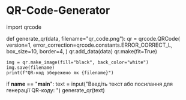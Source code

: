 # QR-Code-Generator

import qrcode

def generate_qr(data, filename="qr_code.png"):
    qr = qrcode.QRCode(
        version=1,
        error_correction=qrcode.constants.ERROR_CORRECT_L,
        box_size=10,
        border=4,
    )
    qr.add_data(data)
    qr.make(fit=True)

    img = qr.make_image(fill="black", back_color="white")
    img.save(filename)
    print(f"QR-код збережено як {filename}")

if __name__ == "__main__":
    text = input("Введіть текст або посилання для генерації QR-коду: ")
    generate_qr(text)
